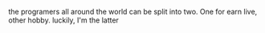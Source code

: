 the programers all around the world can be split into two. One for earn live, other hobby. luckily, I'm the latter
